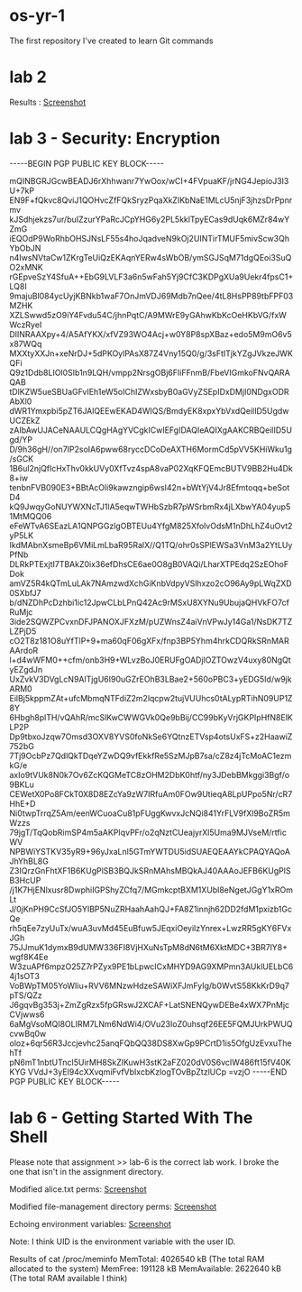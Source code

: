 # os-yr-1
The first repository I've created to learn Git commands

# lab 2
Results : [Screenshot](https://github.com/c22448184/os-yr-1/blob/main/lab-2/lab-2.JPG)

# lab 3 -  Security: Encryption
-----BEGIN PGP PUBLIC KEY BLOCK-----

mQINBGRJGcwBEADJ6rXhhwanr7YwOox/wCI+4FVpuaKF/jrNG4JepioJ3I3U+7kP
EN9F+fQkvc8QviJ1QOHvcZfFQkSryzPqaXkZIKbNaE1MLcU5njF3jhzsDrPpnrmv
kJSdhjekzs7ur/buIZzurYPaRcJCpYHG6y2PL5kklTpyECas9dUqk6MZr84wYZmG
iEQOdP9WoRhbOHSJNsLF55s4hoJqadveN9kOj2UINTirTMUF5mivScw3QhYbObJN
n4IwsNVtaCw1ZKrgTeUiQzEKAqnYERw4sWbOB/ymSGJSqM71dgQEoi3SuQO2xMNK
rGEpveSzY4SfuA++EbG9LVLF3a6n5wFah5Yj9CfC3KDPgXUa9Uekr4fpsC1+LQ8I
9majuBl084ycUyjKBNkb1waF7OnJmVDJ69Mdb7nQee/4tL8HsPP89tbFPF03MZHK
XZLSwwd5zO9iY4Fvdu54C/jhnPqtC/A9MWrE9yGAhwKbKcOeHKbVG/fxWWczRyeI
DlINRAAXpy+4/A5AfYKX/xfVZ93WO4Acj+w0Y8P8spXBaz+edo5M9mO6v5x87WQq
MXXtyXXJn+xeNrDJ+5dPKOylPAsX87Z4Vny15Q0/g/3sFtITjkYZgJVkzeJWKQFi
Q9z1Ddb8LIOl0SIb1n9LQH/vmpp2NrsgOBj6FIiFFnmB/FbeVIGmkoFNvQARAQAB
tDlKZW5ueSBUaGFvIEh1eW5oIChIZWxsbyB0aGVyZSEpIDxDMjI0NDgxODRAbXl0
dWR1Ymxpbi5pZT6JAlQEEwEKAD4WIQS/BmdyEK8xpxYbVxdQeilID5UgdwUCZEkZ
zAIbAwUJACeNAAULCQgHAgYVCgkICwIEFgIDAQIeAQIXgAAKCRBQeilID5Ugd/YP
D/9h36gH//on7IP2soIA6pww68ryccDCoDeAXTH6MormCd5pVV5KHiWku1g/sGCK
1B6ul2njQflcHxThv0kkUVy0XfTvz4spA8vaP02XqKFQEmcBUTV9BB2Hu4Dk8+iw
tenbnFVB090E3+BBtAcOli9kawzngip6wsI42n+bWtYjV4Jr8Efmtoqq+beSotD4
kQ9JwqyGoNUYWXNcTJ1lA5eqwTWHbSzbR7pWSrbmRx4jLXbwYA04yup51MtMQQ06
eFeWTvA6SEazLA1QNPGGzlgOBTEUu4YfgM825XfolvOdsM1nDhLhZ4uOvt2yP5LK
IkdMAbnXsmeBp6VMiLmLbaR95RalX//Q1TQ/ohr0sSPlEWSa3VnM3a2YtLUyPfNb
DLRkPTExjtI7TBAkZ0ix36efDhsCE6ae0O8gB0VAQi/LharXTPEdq2SzEOhoFDok
amVZ5R4kQTmLuLAk7NAmzwdXchGiKnbVdpyVSlhxzo2cO96Ay9pLWqZXD0SXbfJ7
b/dNZDhPcDzhbi1ic12JpwCLbLPnQ42Ac9rMSxU8XYNu9UbujaQHVkFO7cfRuMjc
3ide2SQWZPCvxnDFJPANOXJFXzM/pUZWnsZ4aiVnVPwJy14Ga1/NsDK7TZLZPjD5
cO2T8z181O8uYfTlP+9+ma60qF06gXFx/fnp3BP5Yhm4hrkCDQRkSRnMARAArdoR
l+d4wWFM0++cfm/onb3H9+WLvzBoJ0ERUFgOADjlOZTOwzV4uxy80NgQtyEZgdJn
UxZvkV3DVgLcN9AlTjgU6I90uGZrEOhB3LBae2+560oPBC3+yEDG5Id/w9jkARM0
EilBj5kppmZAt+ufcMbmqNTFdiZ2m2lqcpw2tujVUUhcs0tALypRTihN09UP1Z8Y
6Hbgh8plTH/vQAhR/mcSlKwCWWGVk0Qe9bBij/CC99bKyVrjGKPIpHfN8ElKLP2P
Dp9tbxoJzqw7Omsd3OXV8YVS0foNkSe6YQtnzETVsp4otsUxFS+z2HaawiZ752bG
7Tj9OcbPz7QdlQkTDqeYZwDQ9vfEkkfRe5SzMJpB7sa/cZ8z4jTcMoAC1ezmkG/e
axIo9tVUk8N0k7Ov6ZcKQGMeTC8zOHM2DbK0htf/ny3JDebBMkggi3Bgf/o9BKLu
CEWetX0Po8FCkT0X8D8EZcYa9zW7IRfuAm0FOw9UtieqA8LpUPpo5Nr/cR7HhE+D
Ni0twpTrrqZ5Am/eenWCuoaCu81pFUggKwvxJcNQi841YrFLV9fXl9BoZR5mWzzs
79jgT/TqQobRimSP4m5aAKPIqvPFr/o2qNztCUeajyrXl5Uma9MJVseM/rtficWV
NPBWiYSTKV35yR9+96yJxaLnl5GTmYWTDU5idSUAEQEAAYkCPAQYAQoAJhYhBL8G
Z3IQrzGnFhtXF1B6KUgPlSB3BQJkSRnMAhsMBQkAJ40AAAoJEFB6KUgPlSB3HcUP
/j1K7HjENlxusr8DwphiIGPShyZCfq7/MGmkcptBXM1XUbl8eNgetJGgY1xROmLt
J/0jKnPH9CcSfJO5YIBP5NuZRHaahAahQJ+FA8Z1innjh62DD2fdM1pxizb1GcQe
rh5qEe7zyUuTx/wuA3uvMd45EuBfuw5JEqxiOeyilzYnrex+LwzRR5gKY6FVxJGh
75JJmuK1dymxB9dUMW336FI8VjHXuNsTpM8dN6tM6XktMDC+3BR7lY8+wgf8K4Ee
W3zuAPf6mpzO25Z7rPZyx9PE1bLpwcICxMHYD9AG9XMPmn3AUklUELbC64j1sOT3
VoBWpTM05YoWIiu+RVV6MNzwHdzeSAWiXFJmFyIg/b0WvtS58KkKrD9q7pTS/QZz
J6gqvBg353j+ZmZgRzx5fpGRswJ2XCAF+LatSNENQywDEBe4xWX7PnMjcCVjwws6
6aMgVsoMQI8OLIRM7LNm6NdWi4/OVu23IoZ0uhsqf26EE5FQMJUrkPWUQcvwBq0w
oloz+6qr56R3Jccjevhc25anqFQbQQ38DS8XwGp9PCrtD1is5OfgUzEvxuThehTf
pN6mT1nbtUTncI5UirMH8SkZlKuwH3stK2aFZ020dV0S6vcIW486ft15fV40KKYG
VVdJ+3yEI94cXXvqmiFvfVbIxcbKzlogTOvBpZtzlUCp
=vzjO
-----END PGP PUBLIC KEY BLOCK-----

# lab 6 - Getting Started With The Shell
Please note that assignment >> lab-6 is the correct lab work. I broke the one that isn't in the assignment directory.

Modified alice.txt perms: [Screenshot](https://github.com/c22448184/os-yr-1/blob/main/assignment/lab-6/file-management/alice-perms.JPG)


Modified file-management directory perms: [Screenshot](https://github.com/c22448184/os-yr-1/blob/main/assignment/lab-6/changing-perms.JPG)

Echoing environment variables: [Screenshot](https://github.com/c22448184/os-yr-1/blob/main/assignment/lab-6/echo_environment_vars.JPG)

Note: I think UID is the environment variable with the user ID.

Results of cat /proc/meminfo
MemTotal:        4026540 kB (The total RAM allocated to the system)
MemFree:          191128 kB
MemAvailable:    2622640 kB (The total RAM available I think)
